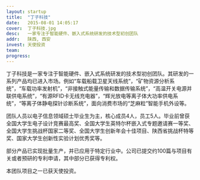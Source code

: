 ```yaml
---
layout: startup
title:  "丁子科技"
date:   2015-08-01 14:05:17
cover:	丁子科技.jpg
desc:	一家专注于智能硬件、嵌入式系统研发的技术型初创团队
addr:	陕西, 西安
invest:	天使投资
team:	
progress:
---
```


丁子科技是一家专注于智能硬件、嵌入式系统研发的技术型初创团队。其研发的一系列产品均已进入市场。例如“车载船载卫星天线系统”，“矿物资源分析系统”，“车载功率发射机”，“非接触式能量传输和数据传输系统”，“高温开关电源并联供电系统”，“有源RFID卡无线充电器”，“辉光放电等离子体大功率供电系统”，“等离子体静电探针诊断系统”，面向消费市场的“芝麻粒”智能手机外设等。

团队人员以电子信息领域硕士毕业生为主，核心成员4人，员工5人。毕业前曾获全国大学生电子设计竞赛最高奖、全国大学生英特尔杯嵌入式专题邀请赛一等奖、全国大学生挑战杯国家二等奖、全国大学生创新年会十佳项目、陕西省挑战杯特等奖、国家大学生创新性实验计划优秀奖等。

部分产品已实现批量生产，并已应用于特定行业中。公司已提交约100篇与项目有关或者预研的专利申请，其中部分已获得专利权。

本团队项目之一已获天使投资。